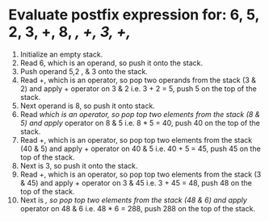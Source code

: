 # Evaluate postfix expression for: 6, 5, 2, 3, +, 8, *, +, 3, +,*

1. Initialize an empty stack.
2. Read 6, which is an operand, so push it onto the stack.
3. Push operand 5,2 , & 3 onto the stack.
4. Read +, which is an operator, so pop two operands from the stack (3 & 2)
    and apply + operator on 3 & 2 i.e. 3 + 2 = 5, push 5 on the top of the stack.
5. Next operand is 8, so push it onto stack.
6. Read *which is an operator, so pop top two elements from the stack (8 & 5)
    and apply* operator on 8 & 5 i.e. 8 * 5 = 40, push 40 on the top of the
    stack.
7. Read +, which is an operator, so pop top two elements from the stack
    (40 & 5) and apply + operator on 40 & 5 i.e. 40 + 5 = 45, push 45 on the
    top of the stack.
8. Next is 3, so push it onto the stack.
9. Read +, which is an operator, so pop top two elements from the stack (3 & 45)
    and apply + operator on 3 & 45 i.e. 3 + 45 = 48, push 48 on the top of the
    stack.
10. Next is *, so pop top two elements from the stack (48 & 6) and apply*
    operator on 48 & 6 i.e. 48 * 6 = 288, push 288 on the top of the stack.

